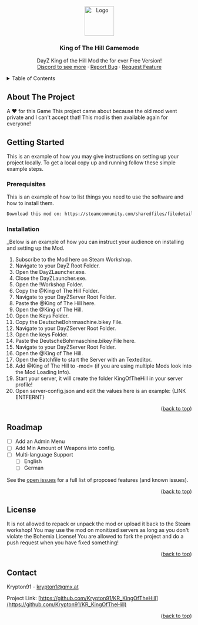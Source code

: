 <!-- Improved compatibility of back to top link: See: https://github.com/othneildrew/Best-README-Template/pull/73 -->
<a name="readme-top"></a>

<!-- PROJECT LOGO -->
<br />
<div align="center">
  <a href="https://github.com/othneildrew/Best-README-Template">
    <img src="https://media.discordapp.net/attachments/804974329846169600/804974365301145600/kmodsicon.png" alt="Logo" width="80" height="80">
  </a>

  <h3 align="center">King of The Hill Gamemode</h3>

  <p align="center">
    DayZ King of the Hill Mod the for ever Free Version!
    <br />
    <a href="https://discord.gg/7w9cFrpdkY">Discord to see more</a>
    ·
    <a href="https://github.com/Krypton91/KR_KingOfTheHill/issues">Report Bug</a>
    ·
    <a href="https://github.com/Krypton91/KR_KingOfTheHill/issues">Request Feature</a>
  </p>
</div>



<!-- TABLE OF CONTENTS -->
<details>
  <summary>Table of Contents</summary>
  <ol>
    <li>
      <a href="#about-the-project">About The Project</a>
      <ul>
        <li><a href="#built-with">Built With</a></li>
      </ul>
    </li>
    <li>
      <a href="#getting-started">Getting Started</a>
      <ul>
        <li><a href="#prerequisites">Prerequisites</a></li>
        <li><a href="#installation">Installation</a></li>
      </ul>
    </li>
    <li><a href="#usage">Usage</a></li>
    <li><a href="#contact">Contact</a></li>
  </ol>
</details>



<!-- ABOUT THE PROJECT -->
## About The Project
A ♥ for this Game
This project came about because the old mod went private and I can't accept that! This mod is then available again for everyone!


<!-- GETTING STARTED -->
## Getting Started

This is an example of how you may give instructions on setting up your project locally.
To get a local copy up and running follow these simple example steps.

### Prerequisites

This is an example of how to list things you need to use the software and how to install them.
  ```sh
  Download this mod on: https://steamcommunity.com/sharedfiles/filedetails/?id=2847502220
  ```

### Installation

_Below is an example of how you can instruct your audience on installing and setting up the Mod.

1. Subscribe to the Mod here on Steam Workshop.
2. Navigate to your DayZ Root Folder.
3. Open the DayZLauncher.exe.
4. Close the DayZLauncher.exe.
5. Open the !Workshop Folder.
6. Copy the @King of The Hill Folder.
7. Navigate to your DayZServer Root Folder.
8. Paste the @King of The Hill here.
9. Open the @King of The Hill.
10. Open the Keys Folder.
11. Copy the DeutscheBohrmaschine.bikey File.
12. Navigate to your DayZServer Root Folder.
13. Open the keys Folder.
14. Paste the DeutscheBohrmaschine.bikey File here.
15. Navigate to your DayZServer Root Folder.
16. Open the @King of The Hill.
19. Open the Batchfile to start the Server with an Texteditor.
20. Add @King of The Hill to -mod= (if you are using multiple Mods look into the Mod Loading Info).
21. Start your server, it will create the folder KingOfTheHill in your server profile!
22. Open server-config.json and edit the values here is an example: {LINK ENTFERNT}

<p align="right">(<a href="#readme-top">back to top</a>)</p>

<!-- ROADMAP -->
## Roadmap

- [ ] Add an Admin Menu
- [ ] Add Min Amount of Weapons into config.
- [ ] Multi-language Support
    - [ ] English
    - [ ] German

See the [open issues](https://github.com/othneildrew/Best-README-Template/issues) for a full list of proposed features (and known issues).

<p align="right">(<a href="#readme-top">back to top</a>)</p>


<!-- LICENSE -->
## License
It is not allowed to repack or unpack the mod or upload it back to the Steam workshop! You may use the mod on monitized servers as long as you don't violate the Bohemia License! You are allowed to fork the project and do a push request when you have fixed something!

<p align="right">(<a href="#readme-top">back to top</a>)</p>



<!-- CONTACT -->
## Contact

Krypton91 - krypton1@gmx.at

Project Link: [https://github.com/Krypton91/KR_KingOfTheHill](https://github.com/Krypton91/KR_KingOfTheHill)

<p align="right">(<a href="#readme-top">back to top</a>)</p>



<!-- MARKDOWN LINKS & IMAGES -->
<!-- https://www.markdownguide.org/basic-syntax/#reference-style-links -->
[Next.js]: https://img.shields.io/badge/next.js-000000?style=for-the-badge&logo=nextdotjs&logoColor=white
[Next-url]: https://nextjs.org/
[React.js]: https://img.shields.io/badge/React-20232A?style=for-the-badge&logo=react&logoColor=61DAFB
[React-url]: https://reactjs.org/
[Vue.js]: https://img.shields.io/badge/Vue.js-35495E?style=for-the-badge&logo=vuedotjs&logoColor=4FC08D
[Vue-url]: https://vuejs.org/
[Angular.io]: https://img.shields.io/badge/Angular-DD0031?style=for-the-badge&logo=angular&logoColor=white
[Angular-url]: https://angular.io/
[Svelte.dev]: https://img.shields.io/badge/Svelte-4A4A55?style=for-the-badge&logo=svelte&logoColor=FF3E00
[Svelte-url]: https://svelte.dev/
[Laravel.com]: https://img.shields.io/badge/Laravel-FF2D20?style=for-the-badge&logo=laravel&logoColor=white
[Laravel-url]: https://laravel.com
[Bootstrap.com]: https://img.shields.io/badge/Bootstrap-563D7C?style=for-the-badge&logo=bootstrap&logoColor=white
[Bootstrap-url]: https://getbootstrap.com
[JQuery.com]: https://img.shields.io/badge/jQuery-0769AD?style=for-the-badge&logo=jquery&logoColor=white
[JQuery-url]: https://jquery.com 
